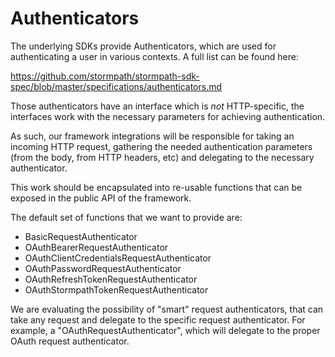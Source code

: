 # Authenticators

The underlying SDKs provide Authenticators, which are used for authenticating
a user in various contexts.  A full list can be found here:

https://github.com/stormpath/stormpath-sdk-spec/blob/master/specifications/authenticators.md

Those authenticators have an interface which is *not* HTTP-specific, the
interfaces work with the necessary parameters for achieving authentication.

As such, our framework integrations will be responsible for taking an incoming
HTTP request, gathering the needed authentication parameters (from the body,
from HTTP headers, etc) and delegating to the necessary authenticator.

This work should be encapsulated into re-usable functions that can be exposed
in the public API of the framework.

The default set of functions that we want to provide are:

* BasicRequestAuthenticator
* OAuthBearerRequestAuthenticator
* OAuthClientCredentialsRequestAuthenticator
* OAuthPasswordRequestAuthenticator
* OAuthRefreshTokenRequestAuthenticator
* OAuthStormpathTokenRequestAuthenticator

We are evaluating the possibility of "smart" request authenticators, that can
take any request and delegate to the specific request authenticator.  For
example, a "OAuthRequestAuthenticator", which will delegate to the proper
OAuth request authenticator.
